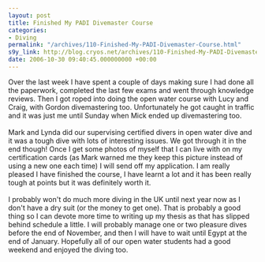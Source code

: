```yaml
---
layout: post
title: Finished My PADI Divemaster Course
categories:
- Diving
permalink: "/archives/110-Finished-My-PADI-Divemaster-Course.html"
s9y_link: http://blog.cryos.net/archives/110-Finished-My-PADI-Divemaster-Course.html
date: 2006-10-30 09:40:45.000000000 +00:00
---
```

Over the last week I have spent a couple of days making sure I had done all the paperwork, completed the last few exams and went through knowledge reviews. Then I got roped into doing the open water course with Lucy and Craig, with Gordon divemastering too. Unfortunately he got caught in traffic and it was just me until Sunday when Mick ended up divemastering too.<br />
<br />
Mark and Lynda did our supervising certified divers in open water dive and it was a tough dive with lots of interesting issues. We got through it in the end though! Once I get some photos of myself that I can live with on my certification cards (as Mark warned me they keep this picture instead of using a new one each time) I will send off my application. I am really pleased I have finished the course, I have learnt a lot and it has been really tough at points but it was definitely worth it.<br />
<br />
I probably won't do much more diving in the UK until next year now as I don't have a dry suit (or the money to get one). That is probably a good thing so I can devote more time to writing up my thesis as that has slipped behind schedule a little. I will probably manage one or two pleasure dives before the end of November, and then I will have to wait until Egypt at the end of January. Hopefully all of our open water students had a good weekend and enjoyed the diving too.
